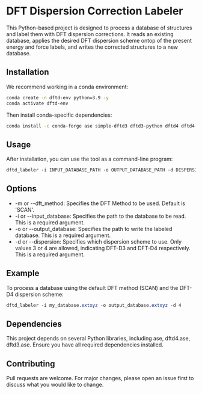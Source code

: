# DFT Dispersion Correction Labeler

This Python-based project is designed to process a database of structures and 
label them with DFT dispersion corrections. It reads an existing database, 
applies the desired DFT dispersion scheme ontop of the present energy and force
labels, and writes the corrected structures to a new database.

## Installation

We recommend working in a conda environment:

```bash
conda create -n dftd-env python=3.9 -y
conda activate dftd-env
```

Then install conda-specific dependencies:

```bash
conda install -c conda-forge ase simple-dftd3 dftd3-python dftd4 dftd4-python -y
```

## Usage

After installation, you can use the tool as a command-line program:

```css
dftd_labeler -i INPUT_DATABASE_PATH -o OUTPUT_DATABASE_PATH -d DISPERSION_SCHEME
```

## Options

 - -m or --dft_method: Specifies the DFT Method to be used. Default is 'SCAN'.
 - -i or --input_database: Specifies the path to the database to be read. This is a required argument.
 - -o or --output_database: Specifies the path to write the labeled database. This is a required argument.
 - -d or --dispersion: Specifies which dispersion scheme to use. Only values 3 or 4 are allowed, indicating DFT-D3 and DFT-D4 respectively. This is a required argument.

## Example

To process a database using the default DFT method (SCAN) and the DFT-D4 dispersion scheme:

```css
dftd_labeler -i my_database.extxyz -o output_database.extxyz -d 4
```

## Dependencies

This project depends on several Python libraries, including ase, dftd4.ase, 
dftd3.ase. Ensure you have all required dependencies installed.

## Contributing

Pull requests are welcome. For major changes, please open an issue first to 
discuss what you would like to change.
